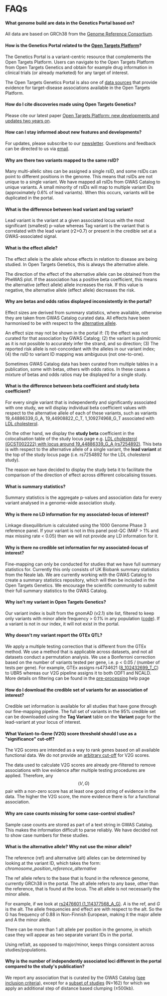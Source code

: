 # FAQs

#### **What genome build are data in the Genetics Portal based on?**

All data are based on GRCh38 from the [Genome Reference Consortium](https://www.ncbi.nlm.nih.gov/grc).

#### **How is the Genetics Portal related to the** [**Open Targets Platform**](https://www.targetvalidation.org)**?**

The Genetics Portal is a variant-centric resource that complements the Open Targets Platform. Users can navigate to the Open Targets Platform from Open Targets Genetics and obtain for example drug information in clinical trials \(or already marketed\) for any target of interest.

The Open Targets Genetics Portal is also one of [data sources](https://docs.targetvalidation.org/data-sources/genetic-associations#open-targets-genetics-portal) that provide evidence for target-disease associations available in the Open Targets Platform.

#### **How do I cite discoveries made using Open Targets Genetics?**

Please cite our latest paper [Open Targets Platform: new developments and updates two years on](https://academic.oup.com/nar/advance-article/doi/10.1093/nar/gky1133/5193331).

#### **How can I stay informed about new features and developments?**

For updates, please subscribe to our [newsletter](https://opentargets.us17.list-manage.com/subscribe?u=d11d0467053c1d4b918eb8738&id=f084c7a7c2). Questions and feedback can be directed to us via [email](mailto:geneticsportal@opentargets.org).

#### **Why are there two variants mapped to the same rsID?**

Many multi-allelic sites can be assigned a single rsID, and some rsIDs can point to different positions in the genome. This means that rsIDs are not unique to a single variant. We have mapped all rsIDs from GWAS Catalog to unique variants. A small minority of rsIDs will map to multiple variant IDs \(approximately 0.6% of lead variants\). When this occurs, variants will be duplicated in the portal.

#### **What is the difference between lead variant and tag variant?**

Lead variant is the variant at a given associated locus with the most significant \(smallest\) p-value whereas Tag variant is the variant that is correlated with the lead variant \(r2&gt;0.7\) or present in the credible set at a GWAS-associated signal.

#### **What is the effect allele?**

The effect allele is the allele whose effects in relation to disease are being studied. In Open Targets Genetics, this is always the alternative allele. 

The direction of the effect of the alternative allele can be obtained from the PheWAS plot. If the association has a positive beta coefficient, this means the alternative \(effect allele\) allele increases the risk. If this value is negative, the alternative allele \(effect allele\) decreases the risk.

#### **Why are betas and odds ratios displayed inconsistently in the portal?**

Effect sizes are derived from summary statistics, where available, otherwise they are taken from GWAS Catalog curated data. All effects have been harmonised to be with respect to the [alternative allele](faqs.md#what-is-the-alternative-allele-why-not-use-the-minor-allele).

An effect size may not be shown in the portal if: \(1\)  the effect was not curated for that association by GWAS Catalog; \(2\) the variant is palindromic as it is not possible to accurately infer the strand, and so direction; \(3\) The reported risk allele is not-concordant with the alleles in our variant index; \(4\) the rsID to variant ID mapping was ambiguous \(not one-to-one\).

Sometimes GWAS Catalog data has been curated from multiple tables in a publication, some with betas, others with odds ratios. In these cases a mixture of betas and odds ratios may be displayed for a single study.

#### **What is the difference between beta coefficient and study beta coefficient?**

For every single variant that is independently and significantly associated with one study, we will display individual beta coefficient values with respect to the alternative allele of each of these variants, such as variants 19\_44886339\_G\_A, 19\_44908822\_C\_T, 1\_109274968\_G\_T associated with [LDL cholesterol](https://genetics.opentargets.org/study/GCST002222).

On the other hand, we display the **study beta** coefficient in the colocalisation table of the study locus page e.g. [LDL cholesterol \(GCST002222\) with locus around 19\_44886339\_G\_A \(rs7254892\)](https://genetics.opentargets.org/study-locus/GCST002222/19_44886339_G_A). This beta is with respect to the alternative allele of a single variant, the **lead variant** at the top of the study locus page \(i.e. rs7254892 for the LDL cholesterol study\).

The reason we have decided to display the study beta it to facilitate the comparison of the direction of effect across different colocalising tissues. 

#### **What is summary statistics?**

Summary statistics is the aggregate p-values and association data for every variant analysed in a genome-wide association study.

#### **Why is there no LD information for my associated-locus of interest?**

Linkage disequilibrium is calculated using the 1000 Genome Phase 3 reference panel. If your variant is not in this panel post-QC \(MAF &gt; 1% and max missing rate &lt; 0.05\) then we will not provide any LD information for it.

#### **Why is there no credible set information for my associated-locus of interest?**

Fine-mapping can only be conducted for studies that we have full summary statistics for. Currently this only consists of UK Biobank summary statistics from the Neale lab. We are currently working with the GWAS Catalog to create a summary statistics repository, which will then be included in the Open Targets Genetics. We encourage the scientific community to submit their full summary statistics to the GWAS Catalog.

#### **Why isn't my variant in Open Targets Genetics?**

Our variant index is built from the gnomAD \(v2.1\) site list, filtered to keep only variants with minor allele frequency &gt; 0.1% in any population \([code](https://github.com/opentargets/genetics-variant-annotation)\). If a variant is not in our index, it will not exist in the portal.

#### **Why doesn't my variant report the GTEx QTL?**

We apply a multiple testing correction that is different from the GTEx method. We use a method that is applicable across datasets, and not all datasets conduct a permutation analysis. We use a Bonferroni correction based on the number of variants tested per gene, i.e. p &lt; 0.05 / \(number of tests per gene\). For example, GTEx assigns rs4734621 \([8\_102432699\_T\_C](https://genetics.opentargets.org/variant/8_102432699_T_C)\) to UBR5 whereas our V2G pipeline assigns it to both ODF1 and NCALD. More details on filtering can be found in the [pre-processing](https://genetics-docs.opentargets.org/our-approach/data-pipeline#pre-processing) help page

#### **How do I download the credible set of variants for an association of interest?**

Credible set information is available for all studies that have gone through our fine-mapping pipeline. The full set of variants in the 95% credible set can be downloaded using the **Tag Variant** table on the **Variant** page for the lead-variant at your locus of interest.

#### **What Variant-to-Gene \(V2G\) score threshold should I use as a "significance" cut-off?**

The V2G scores are intended as a way to rank genes based on all available functional data. We do not provide an [arbitrary cut-off](https://www.bmj.com/content/322/7280/226.1) for V2G scores.

The data used to calculate V2G scores are already pre-filtered to remove associations with low evidence after multiple testing procedures are applied. Therefore, any $$(V,G)$$ pair with a non-zero score has at least one good string of evidence in the data. The higher the V2G score, the more evidence there is for a functional association.

#### **Why are case counts missing for some case-control studies?**

Sample case counts are stored as part of a text string in GWAS Catalog. This makes the information difficult to parse reliably. We have decided not to show case numbers for these studies.

#### **What is the alternative allele? Why not use the minor allele?**

The reference \(ref\) and alternative \(alt\) alleles can be determined by looking at the variant ID, which takes the form: _chromosome\_position\_reference\_alternative_

The ref allele refers to the base that is found in the reference genome, currently GRCh38 in the portal. The alt allele refers to any base, other than the reference, that is found at the locus. The alt allele is not necessarily the minor allele.

For example, if we look at [rs2476601 \(1\_114377568\_A\_G\)](https://genetics.opentargets.org/variant/1_114377568_A_G). _A_ is the ref, and _G_ is the alt. The allele frequencies and effect are with respect to the alt. So the G has frequency of 0.88 in Non-Finnish European, making it the major allele and A the minor allele.

There can be more than 1 alt allele per position in the genome, in which case they will appear as two separate variant IDs in the portal.

Using ref/alt, as opposed to major/minor, keeps things consistent across studies/populations.

#### Why is the number of independently associated loci different in the portal compared to the study's publication?

We report any association that is curated by the GWAS Catalog \([see inclusion criteria](https://www.ebi.ac.uk/gwas/docs/methods/criteria)\), except for a [subset of studies](https://github.com/opentargets/genetics-v2d-data/blob/1fb2d604ad5c231bc912220237a2eede79fbcbba/logs/gwas-cat-assocs_clustering.log#L8) \(N=162\) for which we apply an additional step of distance based clumping \(±500kb\).


